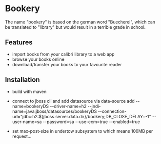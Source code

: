 # Bookery
The name "bookery" is based on the german word "Buecherei", which can be translated to "library" but would result in a terrible grade in school.

## Features
* import books from your calibri library to a web app
* browse your books online
* download/transfer your books to your favourite reader

## Installation
* build with maven
* connect to jboss cli and add datasource via data-source add --name=bookeryDS --driver-name=h2 --jndi-name=java:jboss/datasources/bookeryDS --connection-url="jdbc:h2:${jboss.server.data.dir}/bookery;DB_CLOSE_DELAY=-1" --user-name=sa --password=sa --use-ccm=true --enabled=true


* set max-post-size in undertow subsystem to
<http-listener name="default" socket-binding="http" max-post-size="104857600"/> which means 100MB per request...
